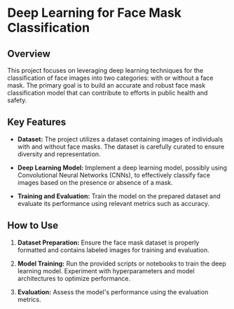 # Deep Learning for Face Mask Classification

## Overview

This project focuses on leveraging deep learning techniques for the classification of face images into two categories: with or without a face mask. The primary goal is to build an accurate and robust face mask classification model that can contribute to efforts in public health and safety.

## Key Features

- **Dataset:** The project utilizes a dataset containing images of individuals with and without face masks. The dataset is carefully curated to ensure diversity and representation.

- **Deep Learning Model:** Implement a deep learning model, possibly using Convolutional Neural Networks (CNNs), to effectively classify face images based on the presence or absence of a mask.

- **Training and Evaluation:** Train the model on the prepared dataset and evaluate its performance using relevant metrics such as accuracy.

## How to Use

1. **Dataset Preparation:** Ensure the face mask dataset is properly formatted and contains labeled images for training and evaluation.

2. **Model Training:** Run the provided scripts or notebooks to train the deep learning model. Experiment with hyperparameters and model architectures to optimize performance.

3. **Evaluation:** Assess the model's performance using the evaluation metrics.
